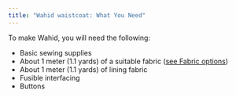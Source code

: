 ```yaml
---
title: "Wahid waistcoat: What You Need"
---
```


To make Wahid, you will need the following:

- Basic sewing supplies
- About 1 meter (1.1 yards) of a suitable fabric ([see Fabric options](/docs/designs/wahid/fabric))
- About 1 meter (1.1 yards) of lining fabric
- Fusible interfacing
- Buttons

